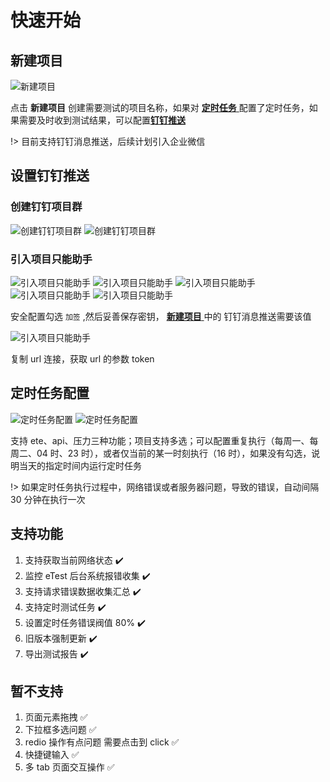 # 快速开始

## 新建项目

![新建项目](../img/group/group02.jpeg '::etest-col-8')

点击 **新建项目** 创建需要测试的项目名称，如果对 [**定时任务** ](#定时任务配置)配置了定时任务，如果需要及时收到测试结果，可以配置[**钉钉推送**](#设置钉钉推送)

!> 目前支持钉钉消息推送，后续计划引入企业微信

## 设置钉钉推送

### 创建钉钉项目群

![创建钉钉项目群](../img/dingding/ding01.jpeg '::etest-col-8')
![创建钉钉项目群](../img/dingding/ding02.jpeg '::etest-col-8')

### 引入项目只能助手

![引入项目只能助手](../img/dingding/ding04.jpeg '::etest-col-8')
![引入项目只能助手](../img/dingding/ding05.jpeg '::etest-col-8')
![引入项目只能助手](../img/dingding/ding06.jpeg '::etest-col-8')
![引入项目只能助手](../img/dingding/ding07.jpeg '::etest-col-8')
![引入项目只能助手](../img/dingding/ding08.jpeg '::etest-col-8')

安全配置勾选 `加签` ,然后妥善保存密钥， [**新建项目** ](#新建项目)中的 钉钉消息推送需要该值

![引入项目只能助手](../img/dingding/ding09.jpeg '::etest-col-8')

复制 url 连接，获取 url 的参数 token

## 定时任务配置

![定时任务配置](../img/task/task01.jpeg '::etest-col-8')
![定时任务配置](../img/task/task02.jpeg '::etest-col-8')

支持 ete、api、压力三种功能；项目支持多选；可以配置重复执行（每周一、每周二、04 时、23 时），或者仅当前的某一时刻执行（16 时），如果没有勾选，说明当天的指定时间内运行定时任务

!> 如果定时任务执行过程中，网络错误或者服务器问题，导致的错误，自动间隔 30 分钟在执行一次

## 支持功能

1. 支持获取当前网络状态 :heavy_check_mark:
2. 监控 eTest 后台系统报错收集 :heavy_check_mark:
3. 支持请求错误数据收集汇总 :heavy_check_mark:
4. 支持定时测试任务 :heavy_check_mark:
5. 设置定时任务错误阀值 80% :heavy_check_mark:
6. 旧版本强制更新 :heavy_check_mark:
7. 导出测试报告 :heavy_check_mark:

## 暂不支持

1. 页面元素拖拽 :white_check_mark:
2. 下拉框多选问题 :white_check_mark:
3. redio 操作有点问题 需要点击到 click :white_check_mark:
4. 快捷键输入 :white_check_mark:
5. 多 tab 页面交互操作 :white_check_mark:
